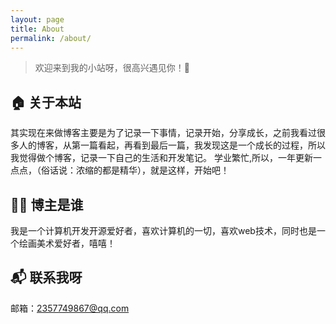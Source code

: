 ```yaml
---
layout: page
title: About
permalink: /about/
---
```


> 欢迎来到我的小站呀，很高兴遇见你！🤝

## 🏠 关于本站
其实现在来做博客主要是为了记录一下事情，记录开始，分享成长，之前我看过很多人的博客，从第一篇看起，再看到最后一篇，我发现这是一个成长的过程，所以我觉得做个博客，记录一下自己的生活和开发笔记。
学业繁忙,所以，一年更新一点点，（俗话说：浓缩的都是精华），就是这样，开始吧！
## 👨‍💻 博主是谁
我是一个计算机开发开源爱好者，喜欢计算机的一切，喜欢web技术，同时也是一个绘画美术爱好者，嘻嘻！
## 📬 联系我呀
邮箱：2357749867@qq.com
